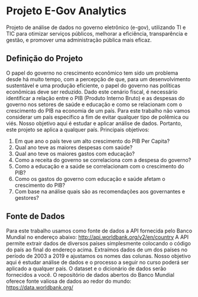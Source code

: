 # Projeto E-Gov Analytics
Projeto de análise de dados no governo eletrônico (e-gov), utilizando TI e TIC para otimizar serviços públicos, melhorar a eficiência, transparência e gestão, e promover uma administração pública mais eficaz.

## Definição do Projeto

O papel do governo no crescimento econômico tem sido um problema desde há muito
tempo, com a percepção de que, para um desenvolvimento sustentável e uma produção
eficiente, o papel do governo nas políticas econômicas deve ser reduzido.
Dado este cenário fiscal, é necessário identificar a relação entre o PIB (Produto Interno
Bruto) e as despesas do governo nos setores de saúde e educação e como se relacionam com o
crescimento do PIB na economia de um país.
Para este trabalho não vamos considerar um país específico a fim de evitar qualquer
tipo de polêmica ou viés. Nosso objetivo aqui é estudar e aplicar análise de dados. Portanto,
este projeto se aplica a qualquer país.
Principais objetivos:
1. Em que ano o país teve um alto crescimento do PIB Per Capita?
2. Qual ano teve as maiores despesas com saúde?
3. Qual ano teve os maiores gastos com educação?
4. Como a receita do governo se correlaciona com a despesa do governo?
5. Como a educação e a saúde se correlacionam com o crescimento do PIB?
6. Como os gastos do governo com educação e saúde afetam o crescimento do PIB?
7. Com base na análise quais são as recomendações aos governantes e gestores?

## Fonte de Dados
Para este trabalho usamos como fonte de dados a API fornecida pelo Banco Mundial no
endereço abaixo:
http://api.worldbank.org/v2/en/country
A API permite extrair dados de diversos países simplesmente colocando o código do país
ao final do endereço acima.
Extraímos dados de um dos países no período de 2003 a 2019 e ajustamos os nomes das
colunas. Nosso objetivo aqui é estudar análise de dados e o processo a seguir no curso poderá
ser aplicado a qualquer país. O dataset e o dicionário de dados serão fornecidos a você.
O repositório de dados abertos do Banco Mundial oferece fonte valiosa de dados ao
redor do mundo:
https://data.worldbank.org/

